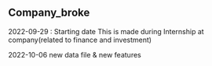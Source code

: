## Company_broke

2022-09-29 : Starting date
This is made during Internship at company(related to finance and investment)

2022-10-06
new data file & new features
